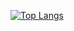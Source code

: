 [![Top Langs](https://github-readme-stats.vercel.app/api/top-langs/?username=Xa-v&show_icons=true&hide_title=true&count_private=true&hide_border=true&theme=dark)](https://github.com/Xa-v/github-readme-stats)
